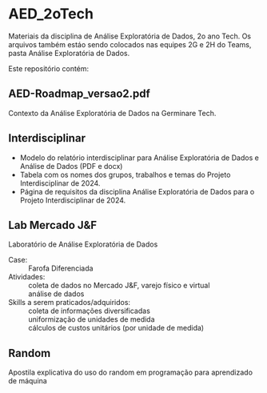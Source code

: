 # AED_2oTech
Materiais da disciplina de Análise Exploratória de Dados, 2o ano Tech.
Os arquivos também estáo sendo colocados nas equipes 2G e 2H do Teams, pasta Análise Exploratória de Dados.

Este repositório contém:
## AED-Roadmap_versao2.pdf
Contexto da Análise Exploratória de Dados na Germinare Tech.

## Interdisciplinar 
<ul>
  <li>Modelo do relatório interdisciplinar para Análise Exploratória de Dados e Análise de Dados (PDF e docx)</li>
  <li>Tabela com os nomes dos grupos, trabalhos e temas do Projeto Interdisciplinar de 2024.</li>
  <li>Página de requisitos da disciplina Análise Exploratória de Dados para o Projeto Interdisciplinar de 2024.</li>
</ul>

## Lab Mercado J&F
Laboratório de Análise Exploratória de Dados
<dl>
  <dt>Case:</dt>
  <dd>Farofa Diferenciada</dd>
  <dt>Atividades:</dt>
  <dd>coleta de dados no Mercado J&F, varejo físico e virtual<br>
  análise de dados</dd>
  <dt>Skills a serem praticados/adquiridos:</dt>
  <dd>coleta de informações diversificadas<br>
    uniformização de unidades de medida<br>
    cálculos de custos unitários (por unidade de medida)</dd>
</dl>

## Random
Apostila explicativa do uso do random em programação para aprendizado de máquina
